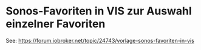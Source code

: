 # Sonos-Favoriten in VIS zur Auswahl einzelner Favoriten

See: https://forum.iobroker.net/topic/24743/vorlage-sonos-favoriten-in-vis
